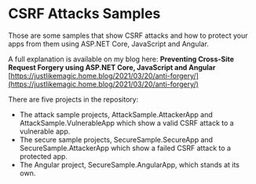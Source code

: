 
# CSRF Attacks Samples

Those are some samples that show CSRF attacks and how to protect your apps from them using ASP.NET Core, JavaScript and Angular.

A full explanation is available on my blog here:
**Preventing Cross-Site Request Forgery using ASP.NET Core, JavaScript and Angular** 
[https://justlikemagic.home.blog/2021/03/20/anti-forgery/](https://justlikemagic.home.blog/2021/03/20/anti-forgery/)

There are five projects in the repository:

 - The attack sample projects, AttackSample.AttackerApp and AttackSample.VulnerableApp which show a valid CSRF attack to a vulnerable app.
 - The secure sample projects, SecureSample.SecureApp and SecureSample.AttackerApp which show a failed CSRF attack to a protected app.
 - The Angular project, SecureSample.AngularApp, which stands at its own.
